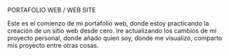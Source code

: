PORTAFOLIO WEB / WEB SITE

Este es el comienzo de mi portafolio web, donde estoy practicando la creación de un sitio web desde cero. 
Ire actualizando los cambios de mi proyecto personal, donde añado quien soy, donde me visualizo, comparto mis proyecto entre otras cosas. 
